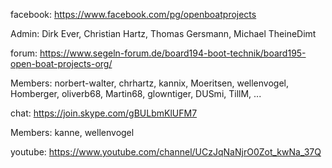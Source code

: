 facebook: https://www.facebook.com/pg/openboatprojects

Admin: Dirk Ever, Christian Hartz, Thomas Gersmann, Michael TheineDimt

forum: https://www.segeln-forum.de/board194-boot-technik/board195-open-boat-projects-org/

Members: norbert-walter, chrhartz, kannix, Moeritsen, wellenvogel, Homberger, oliverb68, Martin68, glowntiger, DUSmi, TillM, ...

chat: https://join.skype.com/gBULbmKlUFM7

Members: kanne, wellenvogel

youtube: https://www.youtube.com/channel/UCzJqNaNjrO0Zot_kwNa_37Q
